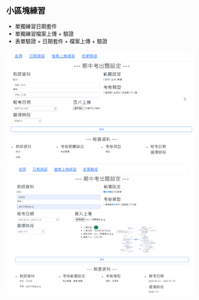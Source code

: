 <h2>小區塊練習</h2>
  <ul>
    <li>單獨練習日期套件</li>
    <li>單獨練習檔案上傳 + 驗證</li>
    <li>表單驗證 + 日期套件 + 檔案上傳 + 驗證</li>
  </ul>
  <img src="https://github.com/MizuYang/small-scale-practice/blob/main/src/assets/images/%E5%A1%AB%E5%AF%AB%E5%89%8D.png?raw=true" alt="表單填寫前的圖片">
  <img src="https://github.com/MizuYang/small-scale-practice/blob/main/src/assets/images/%E5%A1%AB%E5%AF%AB%E5%AE%8C%E7%95%A2.png?raw=true" alt="表單填寫後的圖片">
